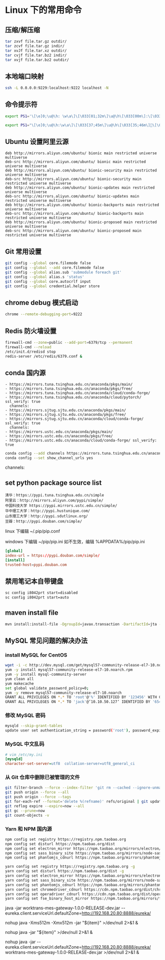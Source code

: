# Linux 下的常用命令

## 压缩/解压缩

```bash
tar zxvf file.tar.gz outdir/
tar zcvf file.tar.gz indir/
tar xvJf file.tar.xz outdir/
tar cvjf file.tar.bz2 indir/
tar xvjf file.tar.bz2 outdir/
```

## 本地端口映射

```bash
ssh -L 0.0.0.0:9229:localhost:9222 localhost -N
```

## 命令提示符

```bash
export PS1='\[\e]0;\u@\h: \w\a\]\[\033[01;32m\]\u@\h\[\033[00m\]:\[\033[01;34m\]\w\[\033[00m\]\$ '

export PS1="\[\e]0;\u@\h:\w\a\]\[\033[37;45m\]\u@\h\[\033[35;46m\]\[\033[01;37;46m\]\w\[\033[00;36;40m\]\[\033[00m\] "
```

## Ubuntu 设置阿里云源

```
deb http://mirrors.aliyun.com/ubuntu/ bionic main restricted universe multiverse
deb-src http://mirrors.aliyun.com/ubuntu/ bionic main restricted universe multiverse
deb http://mirrors.aliyun.com/ubuntu/ bionic-security main restricted universe multiverse
deb-src http://mirrors.aliyun.com/ubuntu/ bionic-security main restricted universe multiverse
deb http://mirrors.aliyun.com/ubuntu/ bionic-updates main restricted universe multiverse
deb-src http://mirrors.aliyun.com/ubuntu/ bionic-updates main restricted universe multiverse
deb http://mirrors.aliyun.com/ubuntu/ bionic-backports main restricted universe multiverse
deb-src http://mirrors.aliyun.com/ubuntu/ bionic-backports main restricted universe multiverse
deb http://mirrors.aliyun.com/ubuntu/ bionic-proposed main restricted universe multiverse
deb-src http://mirrors.aliyun.com/ubuntu/ bionic-proposed main restricted universe multiverse
```

## Git 常用设置

```bash
git config --global core.filemode false
git config --global --add core.filemode false
git config --global alias.sub 'submodule foreach git'
git config --global alias.s 'status'
git config --global core.autocrlf input
git config --global credential.helper store
```

## chrome debug 模式启动

```bash
chrome --remote-debugging-port=9222
```

## Redis 防火墙设置

```bash
firewall-cmd --zone=public --add-port=6379/tcp --permanent
firewall-cmd --reload
/etc/init.d/redisd stop
redis-server /etc/redis/6379.conf &
```

## conda 国内源

```
- https://mirrors.tuna.tsinghua.edu.cn/anaconda/pkgs/main/
- https://mirrors.tuna.tsinghua.edu.cn/anaconda/pkgs/free/
- https://mirrors.tuna.tsinghua.edu.cn/anaconda/cloud/conda-forge/
- https://mirrors.tuna.tsinghua.edu.cn/anaconda/cloud/pytorch/ ssl_verify: true
  channels:
- https://mirrors.sjtug.sjtu.edu.cn/anaconda/pkgs/main/
- https://mirrors.sjtug.sjtu.edu.cn/anaconda/pkgs/free/
- https://mirrors.sjtug.sjtu.edu.cn/anaconda/cloud/conda-forge/ ssl_verify: true
  channels:
- https://mirrors.ustc.edu.cn/anaconda/pkgs/main/
- https://mirrors.ustc.edu.cn/anaconda/pkgs/free/
- https://mirrors.ustc.edu.cn/anaconda/cloud/conda-forge/ ssl_verify: true
```

```bash
conda config --add channels https://mirrors.tuna.tsinghua.edu.cn/anaconda/pkgs/free/
conda config --set show_channel_urls yes
```

channels:

## set python package source list

```
清华：https://pypi.tuna.tsinghua.edu.cn/simple
阿里云：http://mirrors.aliyun.com/pypi/simple/
中国科技大学 https://pypi.mirrors.ustc.edu.cn/simple/
华中理工大学：http://pypi.hustunique.com/
山东理工大学：http://pypi.sdutlinux.org/
豆瓣：http://pypi.douban.com/simple/
```

linux 下编辑 ~/.pip/pip.conf

windows 下编辑 ~/pip/pip.ini 如不生效，编辑 %APPDATA%/pip/pip.ini

```conf
[global]
index-url = https://pypi.douban.com/simple/
[install]
trusted-host=pypi.douban.com
```

## 禁用笔记本自带键盘

```bat
sc config i8042prt start=disabled
sc config i8042prt start=auto
```

## maven install file

```bash
mvn install:install-file -DgroupId=javax.transaction -DartifactId=jta -Dpackaging=jar -Dversion=1.0.1B -Dfile=ojdbc14-10.2.0.1.0.jar -DgeneratePom=true -DarchetypeCatalog=internal
```

## MySQL 常见问题的解决办法

### install MySQL for CentOS

```bash
wget -i -c http://dev.mysql.com/get/mysql57-community-release-el7-10.noarch.rpm
yum -y install mysql57-community-release-el7-10.noarch.rpm
yum -y install mysql-community-server
yum clean all
yum makecache
set global validate_password_policy=0;
yum -y remove mysql57-community-release-el7-10.noarch
GRANT ALL PRIVILEGES ON *.* TO 'root'@'%' IDENTIFIED BY '123456' WITH GRANT OPTION;
GRANT ALL PRIVILEGES ON *.* TO 'jack'@’10.10.50.127’ IDENTIFIED BY '654321' WITH GRANT OPTION;
```

### 修改 MySQL 密码

```bash
mysqld --skip-grant-tables
update user set authentication_string = password('root'), password_expired = 'N', password_last_changed = now() where user = 'root';
```

### MySQL 中文乱码

```ini
# vim /etc/my.ini
[mysqld]
character-set-server=utf8  collation-server=utf8_general_ci
```

### 从 Git 仓库中删除已被管理的文件

```bash
git filter-branch --force --index-filter 'git rm --cached --ignore-unmatch "testFolder/2017-2-5 testFile.md" ' --prune-empty --tag-name-filter cat -- --all
git push origin --force --all
git push origin --force --tags
git for-each-ref --format='delete %(refname)' refs/original | git update-ref --stdin
git reflog expire --expire=now --all
git gc --prune=now
git count-objects -v
```

### Yarn 和 NPM 国内源

```bash
npm config set registry https://registry.npm.taobao.org
npm config set disturl https://npm.taobao.org/dist
npm config set electron_mirror https://npm.taobao.org/mirrors/electron/
npm config set sass_binary_site https://npm.taobao.org/mirrors/node-sass/
npm config set phantomjs_cdnurl https://npm.taobao.org/mirrors/phantomjs/

yarn config set registry https://registry.npm.taobao.org -g
yarn config set disturl https://npm.taobao.org/dist -g
yarn config set electron_mirror https://npm.taobao.org/mirrors/electron/ -g
yarn config set sass_binary_site https://npm.taobao.org/mirrors/node-sass/ -g
yarn config set phantomjs_cdnurl https://npm.taobao.org/mirrors/phantomjs/ -g
yarn config set chromedriver_cdnurl https://cdn.npm.taobao.org/dist/chromedriver -g
yarn config set operadriver_cdnurl https://cdn.npm.taobao.org/dist/operadriver -g
yarn config set fse_binary_host_mirror https://npm.taobao.org/mirrors/fsevents -g
```

java -jar worktrans-mes-gateway-1.0.0-RELEASE-dev.jar --eureka.client.serviceUrl.defaultZone=http://192.168.20.80:8888/eureka/

nohup java -Xms512m -Xmx512m -jar "\${item}" >/dev/null 2>&1 &

nohup java -jar "\${item}" >/dev/null 2>&1 &

nohup java -jar --eureka.client.serviceUrl.defaultZone=http://192.168.20.80:8888/eureka/ worktrans-mes-gateway-1.0.0-RELEASE-dev.jar >/dev/null 2>&1 &
